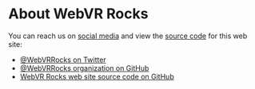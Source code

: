 <!--
title: About WebVR Rocks
-->

# About WebVR Rocks

You can reach us on [social media](https://twitter.com/webvrrocks) and view the [source code](https://github.com/webvrrocks/webvrrocks) for this web site:

* [@WebVRRocks on Twitter](https://twitter.com/webvrrocks)
* [@WebVRRocks organization on GitHub](https://github.com/webvrrocks)
* [WebVR Rocks web site source code on GitHub](https://github.com/webvrrocks/webvrrocks)
